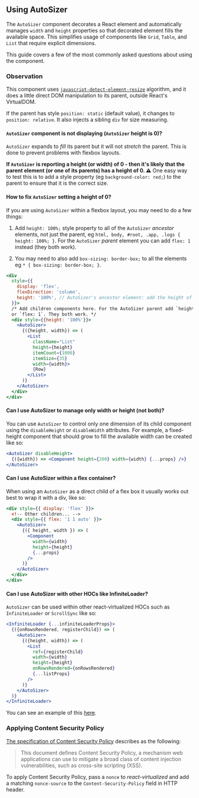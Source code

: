 ## Using AutoSizer

The `AutoSizer` component decorates a React element and automatically manages `width` and `height` properties so that decorated element fills the available space. This simplifies usage of components like `Grid`, `Table`, and `List` that require explicit dimensions.

This guide covers a few of the most commonly asked questions about using the component.

### Observation

This component uses [`javascript-detect-element-resize`](https://github.com/sdecima/javascript-detect-element-resize) algorithm, and it does a little direct DOM manipulation to its parent, outside React's VirtualDOM.

If the parent has style `position: static` (default value), it changes to `position: relative`. It also injects a sibling `div` for size measuring.

#### `AutoSizer` component is not displaying (`AutoSizer` height is 0)?

`AutoSizer` expands to _fill_ its parent but it will not _stretch_ the parent.
This is done to prevent problems with flexbox layouts.

**If `AutoSizer` is reporting a height (or width) of 0 - then it's likely that the parent element (or one of its parents) has a height of 0. ⚠️** One easy way to test this is to add a style property (eg `background-color: red;`) to the parent to ensure that it is the correct size.

#### How to fix `AutoSizer` setting a height of 0?

If you are using `AutoSizer` within a flexbox layout, you may need to do a few things:

1. Add `height: 100%;` style property to all of the `AutoSizer` _ancestor_ elements, not just the parent, eg `html, body, #root, .app, .logs { height: 100%; }`. For the `AutoSizer` _parent_ element you can add `flex: 1` instead (they both work).

2. You may need to also add `box-sizing: border-box;` to all the elements eg `* { box-sizing: border-box; }`.

```jsx
<div
  style={{
    display: 'flex',
    flexDirection: 'column',
    height: '100%', // AutoSizer's ancestor element: add the height of 100%.
  }}>
  /* Add children components here. For the AutoSizer parent add `height: 100%`
  or `flex: 1`. They both work. */
  <div style={{height: '100%'}}>
    <AutoSizer>
      {({height, width}) => (
        <List
          className="List"
          height={height}
          itemCount={1000}
          itemSize={35}
          width={width}>
          {Row}
        </List>
      )}
    </AutoSizer>
  </div>
</div>
```

#### Can I use AutoSizer to manage only width or height (not both)?

You can use `AutoSizer` to control only one dimension of its child component using the `disableHeight` or `disableWidth` attributes. For example, a fixed-height component that should grow to fill the available width can be created like so:

```jsx
<AutoSizer disableHeight>
  {({width}) => <Component height={200} width={width} {...props} />}
</AutoSizer>
```

#### Can I use AutoSizer within a flex container?

When using an `AutoSizer` as a direct child of a flex box it usually works out best to wrap it with a div, like so:

```jsx
<div style={{ display: 'flex' }}>
  <!-- Other children... -->
  <div style={{ flex: '1 1 auto' }}>
    <AutoSizer>
      {({ height, width }) => (
        <Component
          width={width}
          height={height}
          {...props}
        />
      )}
    </AutoSizer>
  </div>
</div>
```

#### Can I use AutoSizer with other HOCs like InfiniteLoader?

`AutoSizer` can be used within other react-virtualized HOCs such as `InfiniteLoader` or `ScrollSync` like so:

```jsx
<InfiniteLoader {...infiniteLoaderProps}>
  {({onRowsRendered, registerChild}) => (
    <AutoSizer>
      {({height, width}) => (
        <List
          ref={registerChild}
          width={width}
          height={height}
          onRowsRendered={onRowsRendered}
          {...listProps}
        />
      )}
    </AutoSizer>
  )}
</InfiniteLoader>
```

You can see an example of this [here](https://bvaughn.github.io/react-virtualized/#/components/InfiniteLoader).

### Applying Content Security Policy

[The specification of Content Security Policy](https://www.w3.org/TR/2016/REC-CSP2-20161215/#intro)
describes as the following:

> This document defines Content Security Policy, a mechanism web applications
> can use to mitigate a broad class of content injection vulnerabilities, such
> as cross-site scripting (XSS).

To apply Content Security Policy, pass a `nonce` to _react-virtualized_ and add a matching `nonce-source` to the `Content-Security-Policy` field in HTTP header.
